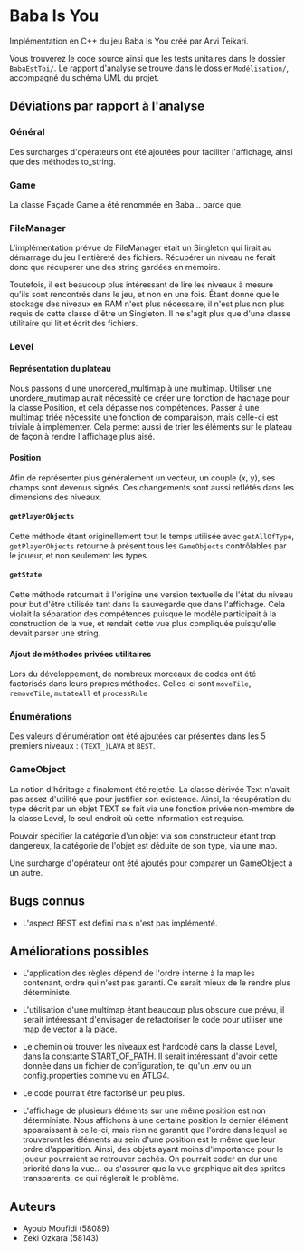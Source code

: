 # Baba Is You

Implémentation en C++ du jeu Baba Is You créé par Arvi Teikari.

Vous trouverez le code source ainsi que les tests unitaires dans
le dossier `BabaEstToi/`. Le rapport d'analyse se trouve dans le
dossier `Modélisation/`, accompagné du schéma UML du projet.

## Déviations par rapport à l'analyse

### Général

Des surcharges d'opérateurs ont été ajoutées pour faciliter
l'affichage, ainsi que des méthodes to_string.

### Game

La classe Façade Game a été renommée en Baba... parce que.

### FileManager

L'implémentation prévue de FileManager était un Singleton qui lirait
au démarrage du jeu l'entièreté des fichiers. Récupérer un niveau ne
ferait donc que récupérer une des string gardées en mémoire.

Toutefois, il est beaucoup plus intéressant de lire les niveaux à 
mesure qu'ils sont rencontrés dans le jeu, et non en une fois. Étant
donné que le stockage des niveaux en RAM n'est plus nécessaire, il
n'est plus non plus requis de cette classe d'être un Singleton. Il ne
s'agit plus que d'une classe utilitaire qui lit et écrit des fichiers.

### Level
#### Représentation du plateau

Nous passons d'une unordered_multimap à une multimap. Utiliser une
unordere_mutimap aurait nécessité de créer une fonction de hachage pour
la classe Position, et cela dépasse nos compétences. Passer à une
multimap triée nécessite une fonction de comparaison, mais celle-ci
est triviale à implémenter. Cela permet aussi de trier les éléments
sur le plateau de façon à rendre l'affichage plus aisé.

#### Position

Afin de représenter plus généralement un vecteur, un couple (x, y),
ses champs sont devenus signés. Ces changements sont aussi reflétés
dans les dimensions des niveaux.

#### `getPlayerObjects`

Cette méthode étant originellement tout le temps utilisée avec
`getAllOfType`, `getPlayerObjects` retourne à présent tous les
`GameObjects` contrôlables par le joueur, et non seulement les
types.

#### `getState`

Cette méthode retournait à l'origine une version textuelle de l'état
du niveau pour but d'être utilisée tant dans la sauvegarde que
dans l'affichage. Cela violait la séparation des compétences puisque
le modèle participait à la construction de la vue, et rendait cette
vue plus compliquée puisqu'elle devait parser une string.

#### Ajout de méthodes privées utilitaires

Lors du développement, de nombreux morceaux de codes ont été 
factorisés dans leurs propres méthodes. 
Celles-ci sont `moveTile`, `removeTile`, `mutateAll` et `processRule`

### Énumérations

Des valeurs d'énumération ont été ajoutées car présentes dans les
5 premiers niveaux : `(TEXT_)LAVA` et `BEST`.

### GameObject

La notion d'héritage a finalement été rejetée. La classe dérivée Text
n'avait pas assez d'utilité que pour justifier son existence. Ainsi,
la récupération du type décrit par un objet TEXT se fait via une
fonction privée non-membre de la classe Level, le seul endroit où
cette information est requise.

Pouvoir spécifier la catégorie d'un objet via son constructeur étant 
trop dangereux, la catégorie de l'objet est déduite de son type,
via une map.

Une surcharge d'opérateur ont été ajoutés pour comparer un GameObject
à un autre.

## Bugs connus

* L'aspect BEST est défini mais n'est pas implémenté.

## Améliorations possibles

* L'application des règles dépend de l'ordre interne à la map les contenant,
ordre qui n'est pas garanti. Ce serait mieux de le rendre plus déterministe.

* L'utilisation d'une multimap étant beaucoup plus obscure que prévu,
il serait intéressant d'envisager de refactoriser le code pour utiliser
une map de vector à la place.

* Le chemin où trouver les niveaux est hardcodé dans la classe Level,
dans la constante START_OF_PATH. Il serait intéressant d'avoir cette
donnée dans un fichier de configuration, tel qu'un .env ou un 
config.properties comme vu en ATLG4.

* Le code pourrait être factorisé un peu plus.

* L'affichage de plusieurs éléments sur une même position est non déterministe.
Nous affichons à une certaine position le dernier élément apparaissant à celle-ci,
mais rien ne garantit que l'ordre dans lequel se trouveront les éléments
au sein d'une position est le même que leur ordre d'apparition. Ainsi, des objets 
ayant moins d'importance pour le joueur pourraient se retrouver cachés.
On pourrait coder en dur une priorité dans la vue... ou s'assurer que la vue
graphique ait des sprites transparents, ce qui réglerait le problème.

## Auteurs

* Ayoub Moufidi (58089)
* Zeki Ozkara (58143)
